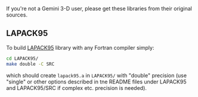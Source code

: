 If you're not a Gemini 3-D user, please get these libraries from their original sources.




## LAPACK95
To build 
[LAPACK95](http://www.netlib.org/lapack95/)
library with any Fortran compiler simply:
```sh
cd LAPACK95/
make double -C SRC 
```
which should create `lapack95.a` in `LAPACK95/`  with "double" precision (use "single" or other options described in tne README files under LAPACK95 and LAPACK95/SRC if complex etc. precision is needed).
